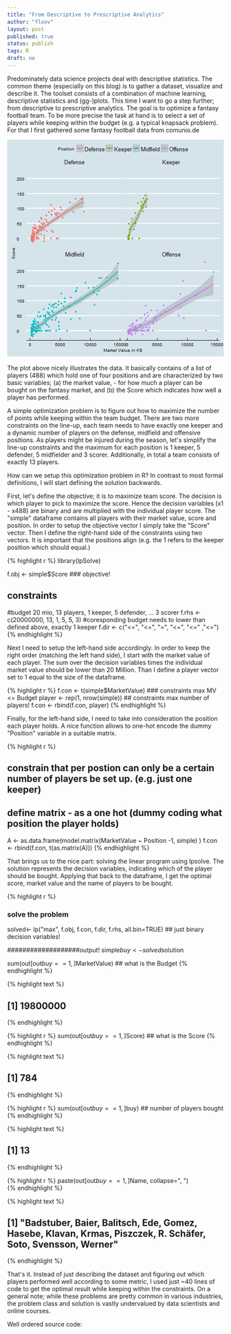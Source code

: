 ```yaml
---
title: "From Descriptive to Prescriptive Analytics"
author: "flovv"
layout: post
published: true
status: publish
tags: R
draft: no
---
```

 

 
 
Predominately  data science projects deal with descriptive statistics. The common theme (especially on this blog) is to gather a dataset, visualize and describe it. The toolset consists of a combination of machine learning, descriptive statistics and (gg-)plots.
This time I want to go a step further; from descriptive to prescriptive analytics.
The goal is to optimize a fantasy football team. To be more precise the task at hand is to select a set of players while keeping within the budget (e.g. a typical knapsack problem). For that I first gathered some fantasy football data from comunio.de


![plot of chunk unnamed-chunk-2](/figures/post18/unnamed-chunk-2-1.png)
 
The plot above nicely illustrates the data. It basically contains of a list of players (488) which hold one of four positions and are characterized by two basic variables; (a) the market value, - for how much a player can be bought on the fantasy market, and (b) the Score which indicates how well a player has performed. 
 
A simple optimization problem is to figure out how to maximize the number of points while keeping within the team budget. There are two more constraints on the line-up, each team needs to have exactly one keeper and a dynamic number of players on the defense, midfield and offensive positions. As players might be injured during the season, let's simplify the line-up constraints and the maximum for each position is 1 keeper, 5 defender, 5 midfielder and 3 scorer. Additionally, in total a team consists of exactly 13 players.
 
How can we setup this optimization problem in R?
In contrast to most formal definitions, I will start defining the solution backwards.
 
First, let's define the objective; it is to maximize team score. The decision is which player to pick to maximize the score. Hence the decision variables (x1 - x488) are binary and are multiplied with the individual player score.
The "simple" dataframe contains all players with their market value, score and position. 
In order to setup the objective vector I simply take the "Score" vector.
Then I define the right-hand side of the constraints using two vectors. It is important that the positions align (e.g. the 1 refers to the keeper position which should equal.)
 

{% highlight r %}
library(lpSolve)
 
f.obj <- simple$Score  ### objective! 
 
## constraints 
#budget 20 mio, 13 players, 1 keeper, 5 defender, ... 3 scorer
f.rhs <- c(20000000, 13, 1, 5, 5, 3)
#coresponding budget needs to lower than defined above, exactly 1 keeper
f.dir <- c("<=", "<=", "=", "<=", "<=" ,"<=")
{% endhighlight %}
 
Next I need to setup the left-hand side accordingly. In order to keep the right order (matching the left hand side), I start with the market value of each player. The sum over the decision variables times the individual market value should be lower than 20 Million.
Than I define a player vector set to 1 equal to the size of the dataframe.
 

{% highlight r %}
f.con <- t(simple$MarketValue)  ### constraints max MV <= Budget
player <- rep(1, nrow(simple))  ## constraints max number of players!
f.con <- rbind(f.con, player)
{% endhighlight %}
 
Finally, for the left-hand side, I need to take into consideration the position each player holds. A nice function allows to one-hot encode the dummy "Position" variable in a suitable matrix.
 

{% highlight r %}
## constrain that per postion can only be a certain number of players be set up. (e.g. just one keeper)
## define matrix   - as a one hot (dummy coding what position the player holds)
A <- as.data.frame(model.matrix(MarketValue ~ Position -1, simple) )
f.con <- rbind(f.con, t(as.matrix(A)))
{% endhighlight %}
 
That brings us to the nice part: solving the linear program using lpsolve.
The solution represents the decision variables, indicating which of the player should be bought.
Applying that back to the dataframe, I get the optimal score, market value and the name of players to be bought.
 

{% highlight r %}
### solve the problem
solved<- lp("max", f.obj, f.con, f.dir, f.rhs, all.bin=TRUE)  ## just binary decision variables!
 
###################output!
simple$buy <- solved$solution
 
sum(out[out$buy == 1,]$MarketValue)  ## what is the Budget
{% endhighlight %}



{% highlight text %}
## [1] 19800000
{% endhighlight %}



{% highlight r %}
sum(out[out$buy == 1,]$Score) ## what is the Score
{% endhighlight %}



{% highlight text %}
## [1] 784
{% endhighlight %}



{% highlight r %}
sum(out[out$buy == 1,]$buy)   ## number of players bought
{% endhighlight %}



{% highlight text %}
## [1] 13
{% endhighlight %}



{% highlight r %}
paste(out[out$buy == 1,]$Name, collapse=", ")  
{% endhighlight %}



{% highlight text %}
## [1] "Badstuber, Baier, Balitsch, Ede, Gomez, Hasebe, Klavan, Krmas, Piszczek, R. Schäfer, Soto, Svensson, Werner"
{% endhighlight %}
 
That's it. Instead of just describing the dataset and figuring out which players performed well according to some metric, I used just ~40 lines of code to get the optimal result while keeping within the constraints. On a general note; while these problems are pretty common in various industries, the problem class and solution is vastly undervalued by data scientists and online courses. 
 
 
Well ordered source code:
<script src="https://gist.github.com/flovv/bdc512ecedd68afeab0ab14675e51a58.js"></script>
